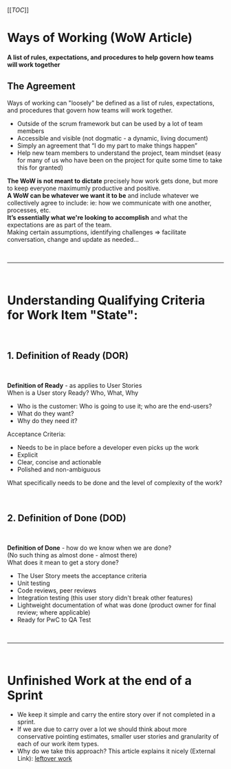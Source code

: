 
[[_TOC_]]


# Ways of Working (WoW Article)
  

#### A list of rules, expectations, and procedures to help govern how teams will work together


## The Agreement
Ways of working can "loosely" be defined as a list of rules, expectations, and procedures that govern how teams will work together.
- Outside of the scrum framework but can be used by a lot of team members
- Accessible and visible (not dogmatic -  a dynamic, living document)
- Simply an agreement that “I do my part to make things happen”
- Help new team members to understand the project, team mindset (easy for many of us who have been on the project for quite some time to take this for granted)


**The WoW is not meant to dictate** precisely how work gets done, but more to keep everyone maximumly productive and positive.<br/>
**A WoW can be whatever we want it to be** and include whatever we collectively agree to include: ie:  how we communicate with one another, processes, etc.<br/>
**It’s essentially what we're looking to accomplish** and what the expectations are as part of the team.<br/>
Making certain assumptions, identifying challenges => facilitate conversation, change and update as needed...

<br>

--------------

<br>

# Understanding Qualifying Criteria for Work Item "State":

<br>

## 1. Definition of Ready (DOR)

<br>

**Definition of Ready** - as applies to User Stories<br/>
When is a User story Ready?
Who, What, Why
- Who is the customer: Who is going to use it; who are the end-users?
- What do they want?
- Why do they need it?

Acceptance Criteria:
- Needs to be in place before a developer even picks up the work
- Explicit
- Clear, concise and actionable
- Polished and non-ambiguous

What specifically needs to be done and the level of complexity of the work?

<br>

## 2. Definition of Done (DOD)

<br>

**Definition of Done** - how do we know when we are done?<br/>
(No such thing as almost done - almost there)<br/>
What does it mean to get a story done?
- The User Story meets the acceptance criteria
- Unit testing
- Code reviews, peer reviews
- Integration testing (this user story didn't break other features)
- Lightweight documentation of what was done (product owner for final review; where applicable)
- Ready for PwC to QA Test

<br>

-------------------------
<br>

# Unfinished Work at the end of a Sprint
- We keep it simple and carry the entire story over if not completed in a sprint.
- If we are due to carry over a lot we should think about more conservative pointing estimates, smaller user stories and granularity of each of our work item types.
- Why do we take this approach? This article explains it nicely (External Link): [leftover work](https://www.mountaingoatsoftware.com/blog/handling-work-left-at-the-end-of-a-sprint)